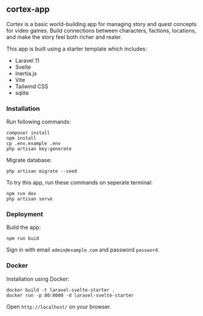 ## cortex-app

Cortex is a basic world-building app for managing story and quest concepts for video games. Build connections between characters, factions, locations, and make the story feel both richer and realer.

This app is built using a starter template which includes:
- Laravel 11
- Svelte
- Inertia.js
- Vite
- Tailwind CSS
- sqlite

### Installation

Run following commands:

```
composer install
npm install
cp .env.example .env
php artisan key:generate
```

Migrate database:

```
php artisan migrate --seed
```

To try this app, run these commands on seperate terminal:

```
npm run dev
php artisan serve
```

### Deployment

Build the app:

```
npm run buid
```

Sign in with email `admin@example.com` and password `password`.

### Docker

Installation using Docker:

```
docker build -t laravel-svelte-starter .
docker run -p 80:8000 -d laravel-svelte-starter
```
Open `http://localhost/` on your browser.
